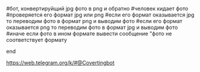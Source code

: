 #бот, конвертируйщий jpg фото в png и обратно 
#человек кидает фото 
  #проверяется его формат jpg или png
     #если его формат оказывается jpg то переводим фото в формат png и выводим фото
     #если его формат оказывается png то переводим фото в формат jpg и выводим фото
     #иначе если фото в ином формате вывести сообщение "фото не соответствует формату
     
     
     
end

https://web.telegram.org/k/#@Covertingbot
